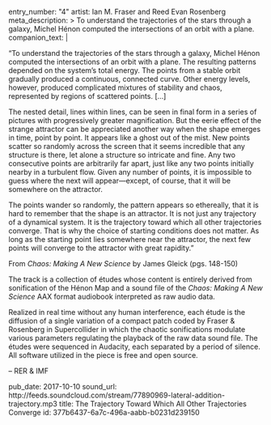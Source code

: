 entry_number: "4"
artist: Ian M. Fraser and Reed Evan Rosenberg
meta_description: >
  To understand the trajectories of the stars through a galaxy, Michel Hénon computed the
  intersections of an orbit with a plane.
companion_text: |
  <p>“To understand the trajectories of the stars through a galaxy, Michel Hénon computed the intersections of an orbit with a plane. The resulting patterns depended on the system’s total energy. The points from a stable orbit gradually produced a continuous, connected curve. Other energy levels, however, produced complicated mixtures of stability and chaos, represented by regions of scattered points. […]
  </p>
  <p>The nested detail, lines within lines, can be seen in final form in a series of pictures with progressively greater magnification. But the eerie effect of the strange attractor can be appreciated another way when the shape emerges in time, point by point. It appears like a ghost out of the mist. New points scatter so randomly across the screen that it seems incredible that any structure is there, let alone a structure so intricate and fine. Any two consecutive points are arbitrarily far apart, just like any two points initially nearby in a turbulent flow. Given any number of points, it is impossible to guess where the next will appear—except, of course, that it will be somewhere on the attractor.
  </p>
  <p>The points wander so randomly, the pattern appears so ethereally, that it is hard to remember that the shape is an attractor. It is not just any trajectory of a dynamical system. It is the trajectory toward which all other trajectories converge. That is why the choice of starting conditions does not matter. As long as the starting point lies somewhere near the attractor, the next few points will converge to the attractor with great rapidity.”
  </p>
  <p>From <i>Chaos: Making A New Science</i> by James Gleick (pgs. 148-150)
  </p>
  <p>The track is a collection of études whose content is entirely derived from sonification of the Hénon Map and a sound file of the <i>Chaos: Making A New Science </i>AAX format audiobook interpreted as raw audio data.
  </p>
  <p>Realized in real time without any human interference, each étude is the diffusion of a single variation of a compact patch coded by Fraser & Rosenberg in Supercollider in which the chaotic sonifications modulate various parameters regulating the playback of the raw data sound file. The études were sequenced in Audacity, each separated by a period of silence. All software utilized in the piece is free and open source.
  </p>
  <p>– RER & IMF
  </p>
pub_date: 2017-10-10
sound_url: http://feeds.soundcloud.com/stream/77890969-lateral-addition-trajectory.mp3
title: The Trajectory Toward Which All Other Trajectories Converge
id: 377b6437-6a7c-496a-aabb-b0231d239150
